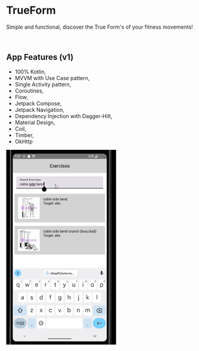 # TrueForm
<p align="start">    
Simple and functional, discover the True Form's of your fitness movements! </br>
</p>  
</br>  

## App Features (v1)
* 100% Kotlin,
* MVVM with Use Case pattern,
* Single Activity pattern,
* Coroutines,
* Flow,
* Jetpack Compose,
* Jetpack Navigation,
* Dependency Injection with Dagger-Hilt,
* Material Design,
* Coil,
* Timber,
* OkHttp
  
![](True_Form_GIF.gif)
